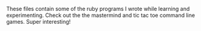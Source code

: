These files contain some of the ruby programs I wrote while learning and experimenting. Check out the the mastermind and tic tac toe command line games. Super interesting!